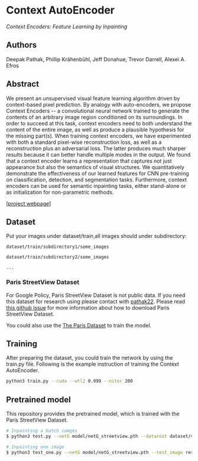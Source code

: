 # Context AutoEncoder

_Context Encoders: Feature Learning by Inpainting_

## Authors

Deepak Pathak, Phillip Krähenbühl, Jeff Donahue, Trevor Darrell, Alexei A. Efros

## Abstract

We present an unsupervised visual feature learning algorithm driven by context-based pixel prediction. By analogy with auto-encoders, we propose Context Encoders -- a convolutional neural network trained to generate the contents of an arbitrary image region conditioned on its surroundings. In order to succeed at this task, context encoders need to both understand the content of the entire image, as well as produce a plausible hypothesis for the missing part(s). When training context encoders, we have experimented with both a standard pixel-wise reconstruction loss, as well as a reconstruction plus an adversarial loss. The latter produces much sharper results because it can better handle multiple modes in the output. We found that a context encoder learns a representation that captures not just appearance but also the semantics of visual structures. We quantitatively demonstrate the effectiveness of our learned features for CNN pre-training on classification, detection, and segmentation tasks. Furthermore, context encoders can be used for semantic inpainting tasks, either stand-alone or as initialization for non-parametric methods.

[[project webpage]](https://people.eecs.berkeley.edu/~pathak/context_encoder/)

## Dataset

Put your images under dataset/train,all images should under subdirectory:

    dataset/train/subdirectory1/some_images

    dataset/train/subdirectory2/some_images

    ...

### Paris StreetView Dataset

For Google Policy, Paris StreetView Dataset is not public data. If you need this dataset for research using please contact with [pathak22](https://github.com/pathak22). Please read [this github issue](https://github.com/pathak22/context-encoder/issues/24) for more information about how to download Paris StreetView Dataset.

You could also use the [The Paris Dataset](http://www.robots.ox.ac.uk/~vgg/data/parisbuildings/) to train the model.

## Training

After preparing the dataset, you could train the network by using the train.py file. Following is the example instruction of training the Context AutoEncoder.

```bash
python3 train.py --cuda --wtl2 0.999 --niter 200
```

## Pretrained model

This repository provides the pretrained model, which is trained with the Paris StreetView Dataset.

```bash
# Inpainting a batch iamges
$ python3 test.py --netG model/netG_streetview.pth --dataroot dataset/val --batchSize 100

# Inpainting one image 
$ python3 test_one.py --netG model/netG_streetview.pth --test_image result/test/cropped/065_im.png
```
